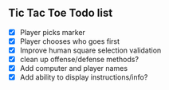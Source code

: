 ## Tic Tac Toe Todo list

* [X] Player picks marker
* [X] Player chooses who goes first
* [X] Improve human square selection validation 
* [X] clean up offense/defense methods? 
* [X] Add computer and player names
* [X] Add ability to display instructions/info?
